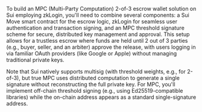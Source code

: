 To build an MPC (Multi-Party Computation) 2-of-3 escrow wallet solution on Sui employing zkLogin, you'll need to combine several components: a Sui Move smart contract for the escrow logic, zkLogin for seamless user authentication and transaction signing, and an MPC threshold signature scheme for secure, distributed key management and approval. This setup allows for a trustless escrow where funds are held until 2 out of 3 parties (e.g., buyer, seller, and an arbiter) approve the release, with users logging in via familiar OAuth providers (like Google or Apple) without managing traditional private keys.

Note that Sui natively supports multisig (with threshold weights, e.g., for 2-of-3), but true MPC uses distributed computation to generate a single signature without reconstructing the full private key. For MPC, you'll implement off-chain threshold signing (e.g., using Ed25519-compatible libraries) while the on-chain address appears as a standard single-signature address.